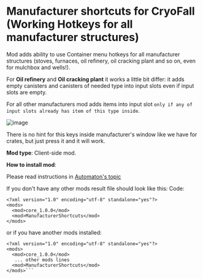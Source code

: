 # Manufacturer shortcuts for CryoFall (Working Hotkeys for all manufacturer structures)

Mod adds ability to use Container menu hotkeys for all manufacturer structures (stoves, furnaces, oil refinery, oil cracking plant and so on, even for mulchbox and wells!).

For **Oil refinery** and **Oil cracking plant** it works a little bit differ: it adds empty canisters and canisters of needed type into input slots even if input slots are empty. 

For all other manufacturers mod adds items into input slot `only if any of input slots already has item of this type inside`.

![image](https://i.imgur.com/06K9ezS.png)

There is no hint for this keys inside manufacturer's window like we have for crates, but just press it and it will work.

**Mod type**: Client-side mod.

**How to install mod**:

Please read instructions in [Automaton's topic](https://forums.atomictorch.com/index.php?topic=1097.msg6646#msg6646)

If you don't have any other mods result file should look like this:
Code: 
```
<?xml version="1.0" encoding="utf-8" standalone="yes"?>
<mods>
  <mod>core_1.0.0</mod>
  <mod>ManufacturerShortcuts</mod>
</mods>
```

or if you have another mods installed:

```
<?xml version="1.0" encoding="utf-8" standalone="yes"?>
<mods>
  <mod>core_1.0.0</mod>
   ... other mods lines
  <mod>ManufacturerShortcuts</mod>
</mods>```
